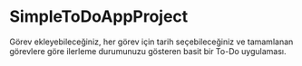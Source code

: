 # SimpleToDoAppProject
Görev ekleyebileceğiniz, her görev için tarih seçebileceğiniz ve tamamlanan görevlere göre ilerleme durumunuzu gösteren basit bir To-Do uygulaması.
